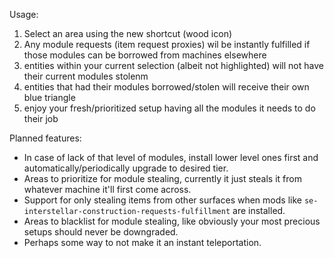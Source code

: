 Usage:
1) Select an area using the new shortcut (wood icon)
2) Any module requests (item request proxies) wil be instantly fulfilled if those modules can be borrowed from machines elsewhere
3) entities within your current selection (albeit not highlighted) will not have their current modules stolenm
4) entities that had their modules borrowed/stolen will receive their own blue triangle
5) enjoy your fresh/prioritized setup having all the modules it needs to do their job

Planned features:
- In case of lack of that level of modules, install lower level ones first and automatically/periodically upgrade to desired tier.
- Areas to prioritize for module stealing, currently it just steals it from whatever machine it'll first come across.
- Support for only stealing items from other surfaces when mods like `se-interstellar-construction-requests-fulfillment` are installed.
- Areas to blacklist for module stealing, like obviously your most precious setups should never be downgraded.
- Perhaps some way to not make it an instant teleportation.
